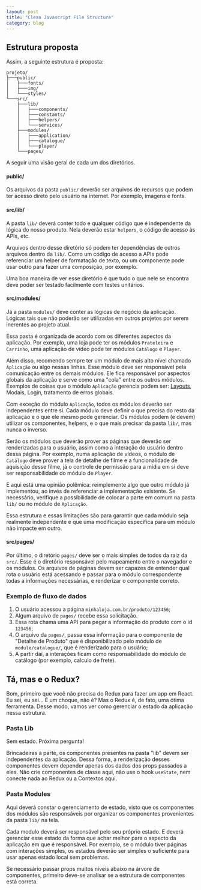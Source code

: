```yaml
---
layout: post
title: "Clean Javascript File Structure"
category: blog
---
```


## Estrutura proposta

Assim, a seguinte estrutura é proposta:

```
projeto/
├───public/
│   ├───fonts/
│   ├───img/
│   └───styles/
└───src/
    ├───lib/
    │   ├───components/
    │   ├───constants/
    │   ├───helpers/
    │   └───services/
    ├───modules/
    │   ├───application/
    │   ├───catalogue/
    │   └───player/
    └───pages/
```

A seguir uma visão geral de cada um dos diretórios.

#### public/

Os arquivos da pasta `public/` deverão ser arquivos de recursos que podem ter acesso direto pelo
usuário na internet. Por exemplo, imagens e fonts.

#### src/lib/

A pasta `lib/` deverá conter todo e qualquer código que é independente da lógica do nosso produto.
Nela deverão estar `helpers`, o código de acesso às APIs, etc.

Arquivos dentro desse diretório só podem ter dependências de outros arquivos dentro da `lib/`. Como
um código de acesso a APIs pode referenciar um helper de formatação de texto, ou um componente pode
usar outro para fazer uma composição, por exemplo.

Uma boa maneira de ver esse diretório é que tudo o que nele se encontra deve poder ser testado
facilmente com testes unitários.

#### src/modules/

Já a pasta `modules/` deve conter as lógicas de negócio da aplicação. Lógicas tais que não poderão
ser utilizadas em outros projetos por serem inerentes ao projeto atual.

Essa pasta é organizada de acordo com os diferentes aspectos da aplicação. Por exemplo, uma loja
pode ter os módulos `Prateleira` e `Carrinho`, uma aplicação de vídeo pode ter módulos `Catálogo` e
`Player`.

Além disso, recomendo sempre ter um módulo de mais alto nível chamado `Aplicação` ou algo nessas
linhas. Esse módulo deve ser responsável pela comunicação entre os demais módulos. Ele fica
responsável por aspectos globais da aplicação e serve como uma "cola" entre os outros módulos.
Exemplos de coisas que o módulo `Aplicação` gerencia podem ser: [Layouts][google01], Modais, Login,
tratamento de erros globais.

Com exceção do módulo `Aplicação`, todos os módulos deverão ser independentes entre si. Cada módulo
deve definir o que precisa do resto da aplicação e o que ele mesmo pode gerenciar. Os módulos podem
(e devem) utilizar os componentes, helpers, e o que mais precisar da pasta `lib/`, mas nunca o
inverso.

Serão os módulos que deverão prover as páginas que deverão ser renderizadas para o usuário, assim
como a interação do usuário dentro dessa página. Por exemplo, numa aplicação de vídeos, o módulo de
`Catálogo` deve prover a tela de detalhe de filme e a funcionalidade de aquisição desse filme, já o
controle de permissão para a mídia em si deve ser responsabilidade do módulo de `Player`.

E aqui está uma opinião polêmica: reimplemente algo que outro módulo já implementou, ao invés de
referenciar a implementação existente. Se necessário, verifique a possibilidade de colocar a parte
em comum na pasta `lib/` ou no módulo de `Aplicação`.

Essa estrutura e essas limitações são para garantir que cada módulo seja realmente independente e
que uma modificação específica para um módulo não impacte em outro.

#### src/pages/

Por último, o diretório `pages/` deve ser o mais simples de todos da raiz da `src/`. Esse é o
diretório responsável pelo mapeamento entre o navegador e os módulos. Os arquivos de páginas devem
ser capazes de entender qual rota o usuário está acessando e passar para o módulo correspondente
todas a informações necessárias, e renderizar o componente correto.

### Exemplo de fluxo de dados

1. O usuário acessou a página `minhaloja.com.br/produto/123456`;
2. Algum arquivo de `pages/` recebe essa solicitação.
3. Essa rota chama uma API para pegar a informação do produto com o id `123456`;
4. O arquivo da `pages/`, passa essa informação para o componente de "Detalhe de Produto" que é
   disponibilizado pelo módulo de `module/catalogue/`, que é renderizado para o usuário;
5. A partir daí, a interações ficam como responsabilidade do módulo de catálogo (por exemplo,
   calculo de frete).

## Tá, mas e o Redux?

Bom, primeiro que você não precisa do Redux para fazer um app em React. Eu sei, eu sei... É um
choque, não é? Mas o Redux é, de fato, uma ótima ferramenta. Desse modo, vamos ver como gerenciar o
estado da aplicação nessa estrutura.

### Pasta Lib

Sem estado. Próxima pergunta!

Brincadeiras à parte, os componentes presentes na pasta "lib" devem ser independentes da aplicação.
Dessa forma, a renderização desses componentes devem depender apenas dos dados dos props passados a
eles. Não crie componentes de classe aqui, não use o hook `useState`, nem conecte nada ao Redux ou a
Contextos aqui.

### Pasta Modules

Aqui deverá constar o gerenciamento de estado, visto que os componentes dos módulos são responsáveis
por organizar os componentes provenientes da pasta `lib/` na tela.

Cada modulo deverá ser responsável pelo seu próprio estado. E deverá gerenciar esse estado da forma
que achar melhor para o aspecto da aplicação em que é responsável. Por exemplo, se o módulo tiver
páginas com interações simples, os estados deverão ser simples o suficiente para usar apenas estado
local sem problemas.

Se necessário passar props muitos níveis abaixo na árvore de componentes, primeiro deve-se analisar
se a estrutura de componentes está correta.

[google01]: https://developers.google.com/web/fundamentals/architecture/app-shell "App Shell"
